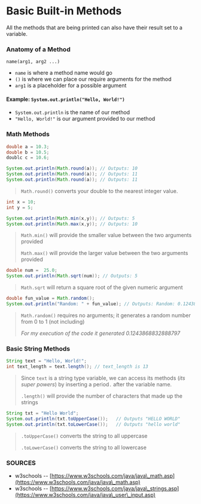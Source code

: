 # Basic Built-in Methods

All the methods that are being printed can also have their result set to a variable.

### Anatomy of a Method

`name(arg1, arg2 ...)`

* `name` is where a method name would go
* `()` is where we can place our require arguments for the method
* `arg1` is a placeholder for a possible argument

#### Example: `System.out.println("Hello, World!")`

* `System.out.println` is the name of our method
* `"Hello, World!"` is our argument provided to our method

### Math Methods

```java
double a = 10.3;
double b = 10.5;
doublc c = 10.6;

System.out.println(Math.round(a)); // Outputs: 10
System.out.println(Math.round(a)); // Outputs: 11
System.out.println(Math.round(a)); // Outputs: 11
```

> `Math.round()` converts your double to the nearest integer value.

```java
int x = 10;
int y = 5;

System.out.println(Math.min(x,y)); // Outputs: 5
System.out.println(Math.max(x,y)); // Outputs: 10
```

> `Math.min()` will provide the smaller value between the two arguments provided
>
> `Math.max()` will provide the larger value between the two arguments provided

```java
double num =  25.0;
System.out.println(Math.sqrt(num)); // Outputs: 5
```

> `Math.sqrt` will return a square root of the given numeric argument

```java
double fun_value = Math.random();
System.out.println("Random: " + fun_value); // Outputs: Random: 0.1243868832888797
```

> `Math.random()` requires no arguments; it generates a random number from 0 to 1 (not including)
>
> _For my execution of the code it generated 0.1243868832888797_

### Basic String Methods

```java
String text = "Hello, World!";
int text_length = text.length(); // text_length is 13
```

> Since `text` is a string type variable, we can access its methods (_its super powers_) by inserting a period`.` after the variable name.
>
> `.length()` will provide the number of characters that made up the strings

```java
String txt = "Hello World";
System.out.println(txt.toUpperCase());   // Outputs "HELLO WORLD"
System.out.println(txt.toLowerCase());   // Outputs "hello world"
```

> `.toUpperCase()` converts the string to all uppercase
>
> `.toLowerCase()` converts the string to all lowercase

### SOURCES

* w3schools -- [https://www.w3schools.com/java/java\_math.asp](https://www.w3schools.com/java/java\_math.asp)
* w3schools -- [https://www.w3schools.com/java/java\_strings.asp](https://www.w3schools.com/java/java\_user\_input.asp)
